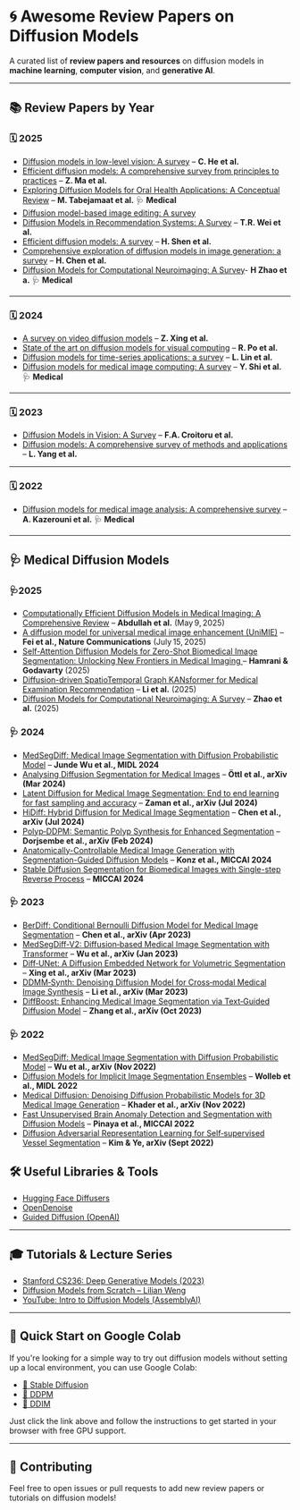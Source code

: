 # 🌀 Awesome Review Papers on Diffusion Models
A curated list of **review papers and resources** on diffusion models in **machine learning**, **computer vision**, and **generative AI**.

---

## 📚 Review Papers by Year

### 🗓️ 2025

- [Diffusion models in low-level vision: A survey](https://ieeexplore.ieee.org/iel8/34/4359286/10902142.pdf) – **C. He et al.**
- [Efficient diffusion models: A comprehensive survey from principles to practices](https://arxiv.org/pdf/2410.11795) – **Z. Ma et al.**
- [Exploring Diffusion Models for Oral Health Applications: A Conceptual Review](https://ieeexplore.ieee.org/stamp/stamp.jsp?tp=&arnumber=11104086) – **M. Tabejamaat et al.** 🩺 **Medical**
- [Diffusion model-based image editing: A survey](https://arxiv.org/pdf/2402.17525)
- [Diffusion Models in Recommendation Systems: A Survey](https://arxiv.org/pdf/2501.10548) – **T.R. Wei et al.**
- [Efficient diffusion models: A survey](https://arxiv.org/pdf/2502.06805) – **H. Shen et al.**
- [Comprehensive exploration of diffusion models in image generation: a survey](https://link.springer.com/content/pdf/10.1007/s10462-025-11110-3.pdf) – **H. Chen et al.**
- [Diffusion Models for Computational Neuroimaging: A Survey](https://arxiv.org/pdf/2502.06552)- **H Zhao et a.** 🩺 **Medical**

---

### 🗓️ 2024

- [A survey on video diffusion models](https://arxiv.org/pdf/2310.10647) – **Z. Xing et al.**
- [State of the art on diffusion models for visual computing](https://arxiv.org/pdf/2310.07204) – **R. Po et al.**
- [Diffusion models for time-series applications: a survey](https://arxiv.org/pdf/2305.00624) – **L. Lin et al.**
- [Diffusion models for medical image computing: A survey](https://ieeexplore.ieee.org/iel8/5971803/10676339/10676408.pdf) – **Y. Shi et al.** 🩺 **Medical**

---

### 🗓️ 2023

- [Diffusion Models in Vision: A Survey](https://arxiv.org/pdf/2209.04747) – **F.A. Croitoru et al.**
- [Diffusion models: A comprehensive survey of methods and applications](https://arxiv.org/pdf/2209.00796) – **L. Yang et al.**

---

### 🗓️ 2022

- [Diffusion models for medical image analysis: A comprehensive survey](https://arxiv.org/pdf/2211.07804) – **A. Kazerouni et al.** 🩺 **Medical**

---


## 🩺 Medical Diffusion Models
### 🩺2025

- [Computationally Efficient Diffusion Models in Medical Imaging: A Comprehensive Review](https://arxiv.org/abs/2505.07866) – **Abdullah et al.** (May 9, 2025)  
- [A diffusion model for universal medical image enhancement (UniMIE)](https://doi.org/10.1038/s43856-025-00998-1) – **Fei et al., Nature Communications** (July 15, 2025)  
- [Self-Attention Diffusion Models for Zero-Shot Biomedical Image Segmentation: Unlocking New Frontiers in Medical Imaging
](https://arxiv.org/pdf/2503.18170) – **Hamrani & Godavarty** (2025)  
- [Diffusion-driven SpatioTemporal Graph KANsformer for Medical Examination Recommendation](https://arxiv.org/pdf/2505.07431) – **Li et al.** (2025)  
- [Diffusion Models for Computational Neuroimaging: A Survey](URL_not_found) – **Zhao et al.** (2025)  

### 🩺 2024

- [MedSegDiff: Medical Image Segmentation with Diffusion Probabilistic Model](https://arxiv.org/pdf/2211.00611) – **Junde Wu et al., MIDL 2024**  
- [Analysing Diffusion Segmentation for Medical Images](https://arxiv.org/pdf/2403.14440) – **Öttl et al., arXiv (Mar 2024)**  
- [Latent Diffusion for Medical Image Segmentation: End to end learning for fast sampling and accuracy](https://arxiv.org/pdf/2407.12952) – **Zaman et al., arXiv (Jul 2024)**  
- [HiDiff: Hybrid Diffusion for Medical Image Segmentation](https://arxiv.org/pdf/2407.03548) – **Chen et al., arXiv (Jul 2024)**  
- [Polyp‑DDPM: Semantic Polyp Synthesis for Enhanced Segmentation](https://arxiv.org/pdf/2402.04031) – **Dorjsembe et al., arXiv (Feb 2024)**  
- [Anatomically-Controllable Medical Image Generation with Segmentation-Guided Diffusion Models](https://arxiv.org/pdf/2402.05210) – **Konz et al., MICCAI 2024**  
- [Stable Diffusion Segmentation for Biomedical Images with Single-step Reverse Process](https://arxiv.org/pdf/2406.18361) – **MICCAI 2024**  

### 🩺 2023 

- [BerDiff: Conditional Bernoulli Diffusion Model for Medical Image Segmentation](URL_not_found) – **Chen et al., arXiv (Apr 2023)**  
- [MedSegDiff‑V2: Diffusion‑based Medical Image Segmentation with Transformer](URL_not_found) – **Wu et al., arXiv (Jan 2023)**  
- [Diff‑UNet: A Diffusion Embedded Network for Volumetric Segmentation](URL_not_found) – **Xing et al., arXiv (Mar 2023)**  
- [DDMM‑Synth: Denoising Diffusion Model for Cross‑modal Medical Image Synthesis](URL_not_found) – **Li et al., arXiv (Mar 2023)**  
- [DiffBoost: Enhancing Medical Image Segmentation via Text‑Guided Diffusion Model](URL_not_found) – **Zhang et al., arXiv (Oct 2023)**  

### 🩺 2022

- [MedSegDiff: Medical Image Segmentation with Diffusion Probabilistic Model](https://arxiv.org/pdf/2211.00611) – **Wu et al., arXiv (Nov 2022)**  
- [Diffusion Models for Implicit Image Segmentation Ensembles](https://proceedings.mlr.press/v172/wolleb22a/wolleb22a.pdf) – **Wolleb et al., MIDL 2022**  
- [Medical Diffusion: Denoising Diffusion Probabilistic Models for 3D Medical Image Generation](https://arxiv.org/pdf/2211.03364) – **Khader et al., arXiv (Nov 2022)**  
- [Fast Unsupervised Brain Anomaly Detection and Segmentation with Diffusion Models](https://link.springer.com/chapter/10.1007/978-3-031-16452-1_67) – **Pinaya et al., MICCAI 2022**  
- [Diffusion Adversarial Representation Learning for Self‑supervised Vessel Segmentation](https://arxiv.org/pdf/2209.14566) – **Kim & Ye, arXiv (Sept 2022)**


## 🛠 Useful Libraries & Tools

- [Hugging Face Diffusers](https://github.com/huggingface/diffusers)
- [OpenDenoise](https://github.com/OpenDenoise/OpenDenoise)
- [Guided Diffusion (OpenAI)](https://github.com/openai/guided-diffusion)

---

## 🎓 Tutorials & Lecture Series

- [Stanford CS236: Deep Generative Models (2023)](https://cs236.stanford.edu/)
- [Diffusion Models from Scratch – Lilian Weng](https://lilianweng.github.io/posts/2021-07-11-diffusion-models/)
- [YouTube: Intro to Diffusion Models (AssemblyAI)](https://www.youtube.com/watch?v=HoKDTa5jHvg)

---
## 🚀 Quick Start on Google Colab

If you're looking for a simple way to try out diffusion models without setting up a local environment, you can use Google Colab:

- [🧨 Stable Diffusion](https://colab.research.google.com/github/huggingface/notebooks/blob/main/diffusers/stable_diffusion.ipynb)
- [🧨 DDPM](https://colab.research.google.com/github/keras-team/keras-io/blob/master/examples/generative/ipynb/ddpm.ipynb)
- [🧨 DDIM](https://colab.research.google.com/github/huggingface/diffusion-models-class/blob/main/unit4/01_ddim_inversion.ipynb)

Just click the link above and follow the instructions to get started in your browser with free GPU support.

---
## 🤝 Contributing

Feel free to open issues or pull requests to add new review papers or tutorials on diffusion models!
